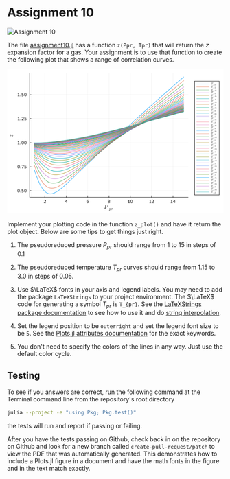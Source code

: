 # Assignment 10

![Assignment 10](https://github.com/PGE383-HPC/assignment10-solution/actions/workflows/main.yml/badge.svg)

The file [assignment10.jl](src/assignment10.jl) has a function `z(Ppr, Tpr)` that will return the $z$ expansion
factor for a gas.  Your assignment is to use that function to create the
following plot that shows a range of correlation curves.

<img src="images/z_gold.png" width=800>

Implement your plotting code in the function `z_plot()` and have it return the
plot object.  Below are some tips to get things just right.

1. The pseudoreduced pressure $P_{pr}$ should range from 1 to 15 in steps of
   0.1

1. The pseudoreduced temperature $T_{pr}$ curves should range from 1.15 to 3.0
   in steps of 0.05.

1. Use $\LaTeX$ fonts in your axis and legend labels. You may need to add the package `LaTeXStrings` to your project environment.
   The $\LaTeX$ code for generating a symbol $T_{pr}$ is `T_{pr}`.  See the
   [LaTeXStrings package
   documentation](https://github.com/stevengj/LaTeXStrings.jl) to see how to
   use it and do [string
   interpolation](https://docs.julialang.org/en/v1.7/manual/strings/#string-interpolation).
   
1. Set the legend position to be `outerright` and set the legend font size to
   be `5`.  See the [Plots.jl attributes
   documentation](https://docs.juliaplots.org/stable/generated/attributes_subplot/) for the exact keywords. 

1. You don't need to specify the colors of the lines in any way.  Just use the
   default color cycle.


## Testing

To see if you answers are correct, run the following command at the Terminal
command line from the repository's root directory

```bash
julia --project -e "using Pkg; Pkg.test()"
```

the tests will run and report if passing or failing.

After you have the tests passing on Github, check back in on the repository on Github and look for a new branch called `create-pull-request/patch` to view the PDF that was automatically generated. This demonstrates how to include a Plots.jl figure in a document and have the math fonts in the figure and in the text match exactly.
